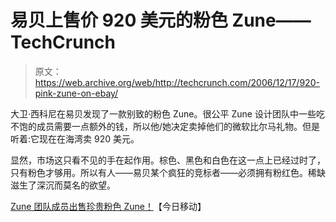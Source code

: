 # 易贝上售价 920 美元的粉色 Zune——TechCrunch

> 原文：<https://web.archive.org/web/http://techcrunch.com/2006/12/17/920-pink-zune-on-ebay/>

大卫·西科尼在易贝发现了一款别致的粉色 Zune。很公平 Zune 设计团队中一些吃不饱的成员需要一点额外的钱，所以他/她决定卖掉他们的微软比尔马礼物。但是听着:它现在在海湾卖 920 美元。

显然，市场这只看不见的手在起作用。棕色、黑色和白色在这一点上已经过时了，只有粉色才够用。所以有人——易贝某个疯狂的竞标者——必须拥有粉红色。稀缺滋生了深沉而莫名的欲望。

[Zune 团队成员出售珍贵粉色 Zune！](https://web.archive.org/web/20220120163541/http://mobilitytoday.com/news/007258/zune_ebay_gem)【今日移动】